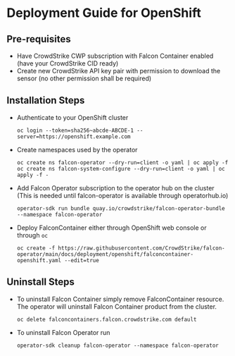 # Deployment Guide for OpenShift

## Pre-requisites

 - Have CrowdStrike CWP subscription with Falcon Container enabled (have your CrowdStrike CID ready)
 - Create new CrowdStrike API key pair with permission to download the sensor (no other permission shall be required)

## Installation Steps

 - Authenticate to your OpenShift cluster
   ```
   oc login --token=sha256~abcde-ABCDE-1 --server=https://openshift.example.com
   ```

 - Create namespaces used by the operator
   ```
   oc create ns falcon-operator --dry-run=client -o yaml | oc apply -f
   oc create ns falcon-system-configure --dry-run=client -o yaml | oc apply -f -
   ```
 
 - Add Falcon Operator subscription to the operator hub on the cluster (This is needed until falcon-operator is available through operatorhub.io)
   ```
   operator-sdk run bundle quay.io/crowdstrike/falcon-operator-bundle --namespace falcon-operator
   ```

 - Deploy FalconContainer either through OpenShift web console or through `oc`
   ```
   oc create -f https://raw.githubusercontent.com/CrowdStrike/falcon-operator/main/docs/deployment/openshift/falconcontainer-openshift.yaml --edit=true
   ```
   
## Uninstall Steps

 - To uninstall Falcon Container simply remove FalconContainer resource. The operator will uninstall Falcon Container product from the cluster.
   ```
   oc delete falconcontainers.falcon.crowdstrike.com default
   ```
 - To uninstall Falcon Operator run
   ```
   operator-sdk cleanup falcon-operator --namespace falcon-operator
   ```

